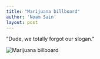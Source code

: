 ```yaml
---
title: "Marijuana billboard"
author: 'Noam Sain'
layout: post
---
```


"Dude, we totally forgot our slogan."

![Marijuana billboard](https://4.bp.blogspot.com/_8aN4krk1nsk/S235p-BN-MI/AAAAAAAAAYk/nMu2zWAtbro/s1600/image.jpg "Marijuana billboard")
